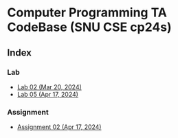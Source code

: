 # Computer Programming TA CodeBase (SNU CSE cp24s)

## Index

### Lab

- [Lab 02 (Mar 20, 2024)](./lab-02)
- [Lab 05 (Apr 17, 2024)](./lab-05)

### Assignment

- [Assignment 02 (Apr 17, 2024)](./assignment-02)

